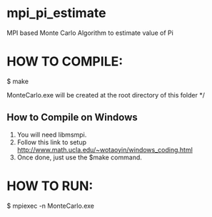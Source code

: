 # mpi_pi_estimate
MPI based Monte Carlo Algorithm to estimate value of Pi

# HOW TO COMPILE:
 
 $ make
 
 MonteCarlo.exe will be created at the root directory of this folder */
  
## How to Compile on Windows
 
 1. You will need libmsmpi.
 2. Follow this link to setup http://www.math.ucla.edu/~wotaoyin/windows_coding.html
 3. Once done, just use the $make command.

# HOW TO RUN:
 
 $ mpiexec -n <Number of Processes> MonteCarlo.exe <number of tosses>
